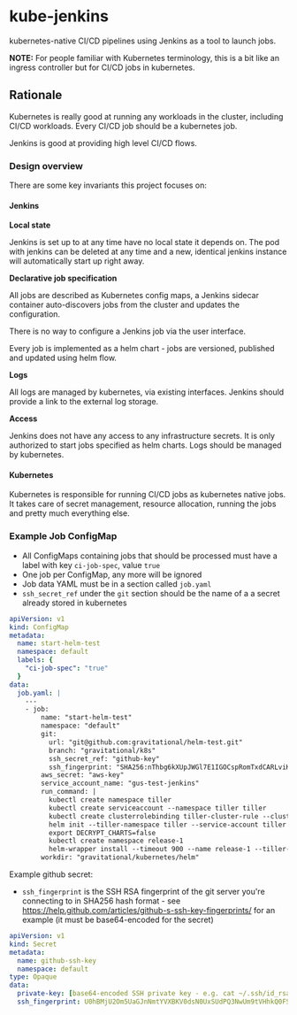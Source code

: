 # kube-jenkins

kubernetes-native CI/CD pipelines using Jenkins as a tool to launch jobs.

**NOTE:** For people familiar with Kubernetes terminology, this is a bit like an ingress controller but for CI/CD jobs
in kubernetes.

## Rationale

Kubernetes is really good at running any workloads in the cluster, including CI/CD workloads. Every CI/CD job should be
a kubernetes job.

Jenkins is good at providing high level CI/CD flows.


### Design overview

There are some key invariants this project focuses on:

#### Jenkins

**Local state**

Jenkins is set up to at any time have no local state it depends on. The pod with jenkins can be deleted at any time and
a new, identical jenkins instance will automatically start up right away.

**Declarative job specification**

All jobs are described as Kubernetes config maps, a Jenkins sidecar container auto-discovers jobs from the cluster and
updates the configuration.

There is no way to configure a Jenkins job via the user interface.

Every job is implemented as a helm chart - jobs are versioned, published and updated using helm flow.

**Logs**

All logs are managed by kubernetes, via existing interfaces. Jenkins should provide a link to the external log storage.

**Access**

Jenkins does not have any access to any infrastructure secrets. It is only authorized to start jobs specified as helm
charts. Logs should be managed by kubernetes.

#### Kubernetes

Kubernetes is responsible for running CI/CD jobs as kubernetes native jobs. It takes care of secret management, resource
allocation, running the jobs and pretty much everything else.


### Example Job ConfigMap

- All ConfigMaps containing jobs that should be processed must have a label with key ```ci-job-spec```, value ```true```
- One job per ConfigMap, any more will be ignored
- Job data YAML must be in a section called ```job.yaml```
- ```ssh_secret_ref``` under the ```git``` section should be the name of a a secret already stored in kubernetes

```yaml
apiVersion: v1
kind: ConfigMap
metadata:
  name: start-helm-test
  namespace: default
  labels: {
    "ci-job-spec": "true"
  }  
data:
  job.yaml: |
    ---
    - job:
        name: "start-helm-test"
        namespace: "default"
        git:
          url: "git@github.com:gravitational/helm-test.git"
          branch: "gravitational/k8s"
          ssh_secret_ref: "github-key"
          ssh_fingerprint: "SHA256:nThbg6kXUpJWGl7E1IGOCspRomTxdCARLviKw6E5SY8"
        aws_secret: "aws-key"        
        service_account_name: "gus-test-jenkins"        
        run_command: |
          kubectl create namespace tiller
          kubectl create serviceaccount --namespace tiller tiller
          kubectl create clusterrolebinding tiller-cluster-rule --clusterrole=cluster-admin --serviceaccount=tiller:tiller
          helm init --tiller-namespace tiller --service-account tiller
          export DECRYPT_CHARTS=false
          kubectl create namespace release-1
          helm-wrapper install --timeout 900 --name release-1 --tiller-namespace tiller helm-test-chart --debug --namespace release-1 -f helm-test/charts/secrets.yaml -f helm-test/secrets.yaml
        workdir: "gravitational/kubernetes/helm"
``` 

Example github secret:

- ```ssh_fingerprint``` is the SSH RSA fingerprint of the git server you're connecting to in SHA256 hash format - see
https://help.github.com/articles/github-s-ssh-key-fingerprints/ for an example (it must be base64-encoded for the secret)

```yaml
apiVersion: v1
kind: Secret
metadata:
  name: github-ssh-key
  namespace: default
type: Opaque
data:
  private-key: [base64-encoded SSH private key - e.g. cat ~/.ssh/id_rsa | base64 -w0] 
  ssh_fingerprint: U0hBMjU2Om5UaGJnNmtYVXBKV0dsN0UxSUdPQ3NwUm9tVHhkQ0FSTHZpS3c2RTVTWTg=
```